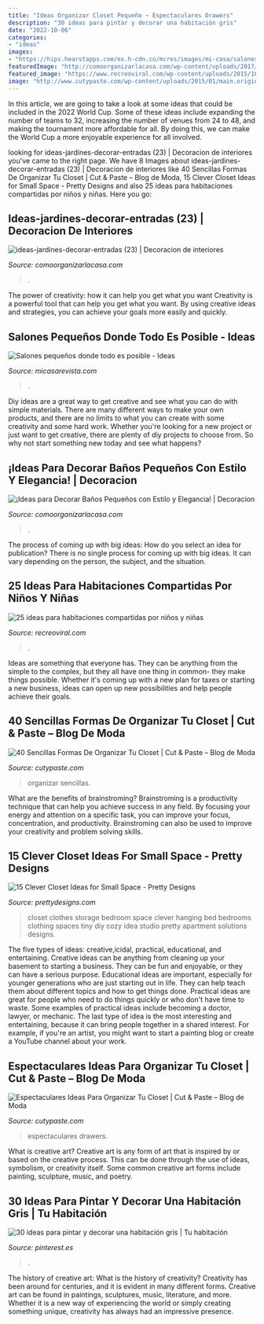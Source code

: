 ```yaml
---
title: "Ideas Organizar Closet Pequeño ~ Espectaculares Drawers"
description: "30 ideas para pintar y decorar una habitación gris"
date: "2022-10-06"
categories:
- "ideas"
images:
- "https://hips.hearstapps.com/es.h-cdn.co/mcres/images/mi-casa/salones/salones-pequenos-donde-todo-es-posible/un-apartamento-diafano/1446551-1-esl-ES/un-apartamento-diafano.jpg?crop=1.00xw:0.751xh;0,0.239xh&amp;resize=640:*"
featuredImage: "http://comoorganizarlacasa.com/wp-content/uploads/2017/09/ideas-para-decorar-banos-pequenos-16.jpg"
featured_image: "https://www.recreoviral.com/wp-content/uploads/2015/10/Creativas-habitaciones-compartidas-por-niños-y-niñas-4.jpg"
image: "http://www.cutypaste.com/wp-content/uploads/2015/01/main.original.585x0-54.jpg"
---
```



In this article, we are going to take a look at some ideas that could be included in the 2022 World Cup. Some of these ideas include expanding the number of teams to 32, increasing the number of venues from 24 to 48, and making the tournament more affordable for all. By doing this, we can make the World Cup a more enjoyable experience for all involved.

	

		
looking for ideas-jardines-decorar-entradas (23) | Decoracion de interiores you've came to the right page. We have 8 Images about ideas-jardines-decorar-entradas (23) | Decoracion de interiores like 40 Sencillas Formas De Organizar Tu Closet | Cut &amp; Paste – Blog de Moda, 15 Clever Closet Ideas for Small Space - Pretty Designs and also 25 ideas para habitaciones compartidas por niños y niñas. Here you go:
		
    
## Ideas-jardines-decorar-entradas (23) | Decoracion De Interiores

<img loading=lazy src="http://comoorganizarlacasa.com/wp-content/uploads/2017/09/ideas-jardines-decorar-entradas-23.jpg" onerror="this.onerror=null;this.src='https://tse3.mm.bing.net/th?id=OIP.9DZf5_4PkSl3JHsf05ifiAHaJ4&amp;pid=15.1';" alt="ideas-jardines-decorar-entradas (23) | Decoracion de interiores">

_Source: comoorganizarlacasa.com_

>. 

	

The power of creativity: how it can help you get what you want
Creativity is a powerful tool that can help you get what you want. By using creative ideas and strategies, you can achieve your goals more easily and quickly.

    
## Salones Pequeños Donde Todo Es Posible - Ideas

<img loading=lazy src="https://hips.hearstapps.com/es.h-cdn.co/mcres/images/mi-casa/salones/salones-pequenos-donde-todo-es-posible/un-apartamento-diafano/1446551-1-esl-ES/un-apartamento-diafano.jpg?crop=1.00xw:0.751xh;0,0.239xh&amp;resize=640:*" onerror="this.onerror=null;this.src='https://tse1.mm.bing.net/th?id=OIP.kwVsH1jfVpxH_ZF2DJhvLwHaHa&amp;pid=15.1';" alt="Salones pequeños donde todo es posible - Ideas">

_Source: micasarevista.com_

>. 

	

Diy ideas are a great way to get creative and see what you can do with simple materials. There are many different ways to make your own products, and there are no limits to what you can create with some creativity and some hard work. Whether you're looking for a new project or just want to get creative, there are plenty of diy projects to choose from. So why not start something new today and see what happens?

    
## ¡Ideas Para Decorar Baños Pequeños Con Estilo Y Elegancia! | Decoracion

<img loading=lazy src="http://comoorganizarlacasa.com/wp-content/uploads/2017/09/ideas-para-decorar-banos-pequenos-16.jpg" onerror="this.onerror=null;this.src='https://tse4.mm.bing.net/th?id=OIP.xR3JLqVv0mSD__9_GElvQgHaJ4&amp;pid=15.1';" alt="¡Ideas para Decorar Baños Pequeños con Estilo y Elegancia! | Decoracion">

_Source: comoorganizarlacasa.com_

>. 

	

The process of coming up with big ideas: How do you select an idea for publication?
There is no single process for coming up with big ideas. It can vary depending on the person, the subject, and the situation.

    
## 25 Ideas Para Habitaciones Compartidas Por Niños Y Niñas

<img loading=lazy src="https://www.recreoviral.com/wp-content/uploads/2015/10/Creativas-habitaciones-compartidas-por-niños-y-niñas-4.jpg" onerror="this.onerror=null;this.src='https://tse3.mm.bing.net/th?id=OIP.R0UxAKtckb5nkf4kS92wUQHaHJ&amp;pid=15.1';" alt="25 ideas para habitaciones compartidas por niños y niñas">

_Source: recreoviral.com_

>. 

	

Ideas are something that everyone has. They can be anything from the simple to the complex, but they all have one thing in common- they make things possible. Whether it's coming up with a new plan for taxes or starting a new business, ideas can open up new possibilities and help people achieve their goals.

    
## 40 Sencillas Formas De Organizar Tu Closet | Cut &amp; Paste – Blog De Moda

<img loading=lazy src="http://www.cutypaste.com/wp-content/uploads/2015/03/x188711.jpg" onerror="this.onerror=null;this.src='https://tse2.mm.bing.net/th?id=OIP.EIvg2UvW6kRFZYm7VKXY4wHaLF&amp;pid=15.1';" alt="40 Sencillas Formas De Organizar Tu Closet | Cut &amp; Paste – Blog de Moda">

_Source: cutypaste.com_

>organizar sencillas. 

	

What are the benefits of brainstroming?
Brainstroming is a productivity technique that can help you achieve success in any field. By focusing your energy and attention on a specific task, you can improve your focus, concentration, and productivity. Brainstroming can also be used to improve your creativity and problem solving skills.

    
## 15 Clever Closet Ideas For Small Space - Pretty Designs

<img loading=lazy src="https://www.prettydesigns.com/wp-content/uploads/2015/10/Clothes-Storage.jpg" onerror="this.onerror=null;this.src='https://tse1.mm.bing.net/th?id=OIP.1aTzA40VQhfVq9wn073BxQHaLF&amp;pid=15.1';" alt="15 Clever Closet Ideas for Small Space - Pretty Designs">

_Source: prettydesigns.com_

>closet clothes storage bedroom space clever hanging bed bedrooms clothing spaces tiny diy cozy idea studio pretty apartment solutions designs. 

	

The five types of ideas: creative,icidal, practical, educational, and entertaining.
Creative ideas can be anything from cleaning up your basement to starting a business. They can be fun and enjoyable, or they can have a serious purpose. Educational ideas are important, especially for younger generations who are just starting out in life. They can help teach them about different topics and how to get things done. Practical ideas are great for people who need to do things quickly or who don't have time to waste. Some examples of practical ideas include becoming a doctor, lawyer, or mechanic. The last type of idea is the most interesting and entertaining, because it can bring people together in a shared interest. For example, if you're an artist, you might want to start a painting blog or create a YouTube channel about your work.

    
## Espectaculares Ideas Para Organizar Tu Closet | Cut &amp; Paste – Blog De Moda

<img loading=lazy src="http://www.cutypaste.com/wp-content/uploads/2015/01/main.original.585x0-54.jpg" onerror="this.onerror=null;this.src='https://tse2.mm.bing.net/th?id=OIP.DbrfqjVGFA03YrZvf2GmcgHaJ5&amp;pid=15.1';" alt="Espectaculares Ideas Para Organizar Tu Closet | Cut &amp; Paste – Blog de Moda">

_Source: cutypaste.com_

>espectaculares drawers. 

	

What is creative art?
Creative art is any form of art that is inspired by or based on the creative process. This can be done through the use of ideas, symbolism, or creativity itself. Some common creative art forms include painting, sculpture, music, and poetry.

    
## 30 Ideas Para Pintar Y Decorar Una Habitación Gris | Tu Habitación

<img loading=lazy src="https://i.pinimg.com/736x/e8/9b/d6/e89bd6d7b16b93596db8715221e5c7a6.jpg" onerror="this.onerror=null;this.src='https://tse4.mm.bing.net/th?id=OIP.uA1CaZOIkM50eB2Bjr8ZoQHaEc&amp;pid=15.1';" alt="30 ideas para pintar y decorar una habitación gris | Tu habitación">

_Source: pinterest.es_

>. 

	

The history of creative art: What is the history of creativity?
Creativity has been around for centuries, and it is evident in many different forms. Creative art can be found in paintings, sculptures, music, literature, and more. Whether it is a new way of experiencing the world or simply creating something unique, creativity has always had an impressive presence.

